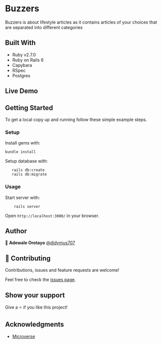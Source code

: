 # Buzzers

 Buzzers is about lifestyle articles as it contains articles of your choices that are separated into different categories


## Built With

- Ruby v2.7.0
- Ruby on Rails 6
- Capybara
- RSpec
- Postgres

## Live Demo



## Getting Started

To get a local copy up and running follow these simple example steps.


### Setup

Install gems with:

```
bundle install
```

Setup database with:

```
   rails db:create
   rails db:migrate
```



### Usage

Start server with:

```
    rails server
```

Open `http://localhost:3000/` in your browser.


## Author

👤 **Adewale Orotayo** 
 [@didymus707](https://github.com/didymus707)

## 🤝 Contributing

Contributions, issues and feature requests are welcome!

Feel free to check the [issues page](issues/).

## Show your support

Give a ⭐️ if you like this project!

## Acknowledgments

- [Microverse](https://www.microverse.org)


